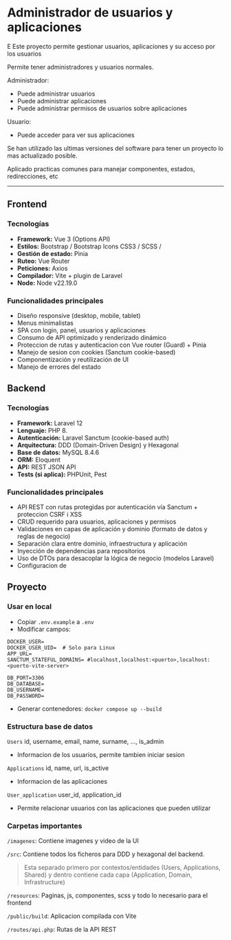 
# Administrador de usuarios y aplicaciones

E
Este proyecto permite gestionar usuarios, aplicaciones y su acceso por los usuarios

Permite tener administradores y usuarios normales.

Administrador:
- Puede administrar usuarios
- Puede administrar aplicaciones
- Puede administrar permisos de usuarios sobre aplicaciones

Usuario:
- Puede acceder para ver sus aplicaciones

Se han utilizado las ultimas versiones del software para tener un proyecto lo mas actualizado posible.

Aplicado practicas comunes para manejar componentes, estados, redirecciones, etc

---

## Frontend

### Tecnologías

- **Framework:** Vue 3 (Options API)
- **Estilos:** Bootstrap / Bootstrap Icons CSS3 / SCSS / 
- **Gestión de estado:** Pinia
- **Ruteo:** Vue Router
- **Peticiones:** Axios
- **Compilador:** Vite + plugin de Laravel
- **Node:** Node v22.19.0

### Funcionalidades principales

- Diseño responsive (desktop, mobile, tablet)
- Menus minimalistas
- SPA con login, panel, usuarios y aplicaciones
- Consumo de API optimizado y renderizado dinámico
- Proteccion de rutas y autenticacion con Vue router (Guard) + Pinia
- Manejo de sesion con cookies (Sanctum cookie-based)
- Componentización y reutilización de UI
- Manejo de errores del estado

## Backend

### Tecnologías

- **Framework:** Laravel 12
- **Lenguaje:** PHP 8.
- **Autenticación:** Laravel Sanctum (cookie-based auth)
- **Arquitectura:** DDD (Domain-Driven Design) y Hexagonal
- **Base de datos:** MySQL 8.4.6
- **ORM:** Eloquent
- **API:** REST JSON API
- **Tests (si aplica):** PHPUnit, Pest

### Funcionalidades principales

- API REST con rutas protegidas por autenticación vía Sanctum + proteccion CSRF i XSS
- CRUD requerido para usuarios, aplicaciones y permisos
- Validaciones en capas de aplicación y dominio (formato de datos y reglas de negocio)
- Separación clara entre dominio, infraestructura y aplicación
- Inyección de dependencias para repositorios
- Uso de DTOs para desacoplar la lógica de negocio (modelos Laravel)
- Configuracion de 

## Proyecto

### Usar en local
- Copiar `.env.example` a `.env`
- Modificar campos:
```dotenv
DOCKER_USER=
DOCKER_USER_UID=  # Solo para Linux
APP_URL=
SANCTUM_STATEFUL_DOMAINS= #localhost,localhost:<puerto>,localhost:<puerto-vite-server>

DB_PORT=3306
DB_DATABASE=
DB_USERNAME=
DB_PASSWORD=
```
- Generar contenedores: `docker compose up --build`

### Estructura base de datos

`Users` id, username, email, name, surname, ..., is_admin
- Informacion de los usuarios, permite tambien iniciar sesion

`Applications` id, name, url, is_active
- Informacion de las aplicaciones

`User_application` user_id, application_id
- Permite relacionar usuarios con las aplicaciones que pueden utilizar


### Carpetas importantes

`/imagenes`: Contiene imagenes y video de la UI

`/src`: Contiene todos los ficheros para DDD y hexagonal del backend.

> Esta separado primero por contextos/entidades (Users, Applications, Shared) y dentro contiene cada capa (Application, Domain, Infrastructure)

`/resources`: Paginas, js, componentes, scss y todo lo necesario para el frontend

`/public/build`: Aplicacion compilada con Vite

`/routes/api.php`: Rutas de la API REST
